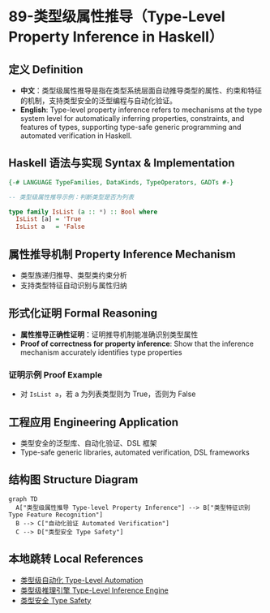 # 89-类型级属性推导（Type-Level Property Inference in Haskell）

## 定义 Definition

- **中文**：类型级属性推导是指在类型系统层面自动推导类型的属性、约束和特征的机制，支持类型安全的泛型编程与自动化验证。
- **English**: Type-level property inference refers to mechanisms at the type system level for automatically inferring properties, constraints, and features of types, supporting type-safe generic programming and automated verification in Haskell.

## Haskell 语法与实现 Syntax & Implementation

```haskell
{-# LANGUAGE TypeFamilies, DataKinds, TypeOperators, GADTs #-}

-- 类型级属性推导示例：判断类型是否为列表

type family IsList (a :: *) :: Bool where
  IsList [a] = 'True
  IsList a   = 'False
```

## 属性推导机制 Property Inference Mechanism

- 类型族递归推导、类型类约束分析
- 支持类型特征自动识别与属性归纳

## 形式化证明 Formal Reasoning

- **属性推导正确性证明**：证明推导机制能准确识别类型属性
- **Proof of correctness for property inference**: Show that the inference mechanism accurately identifies type properties

### 证明示例 Proof Example

- 对 `IsList a`，若 a 为列表类型则为 True，否则为 False

## 工程应用 Engineering Application

- 类型安全的泛型库、自动化验证、DSL 框架
- Type-safe generic libraries, automated verification, DSL frameworks

## 结构图 Structure Diagram

```mermaid
graph TD
  A["类型级属性推导 Type-level Property Inference"] --> B["类型特征识别 Type Feature Recognition"]
  B --> C["自动化验证 Automated Verification"]
  C --> D["类型安全 Type Safety"]
```

## 本地跳转 Local References

- [类型级自动化 Type-Level Automation](../27-Type-Level-Automation/01-Type-Level-Automation-in-Haskell.md)
- [类型级推理引擎 Type-Level Inference Engine](../38-Type-Level-Inference-Engine/01-Type-Level-Inference-Engine-in-Haskell.md)
- [类型安全 Type Safety](../14-Type-Safety/01-Type-Safety-in-Haskell.md)
